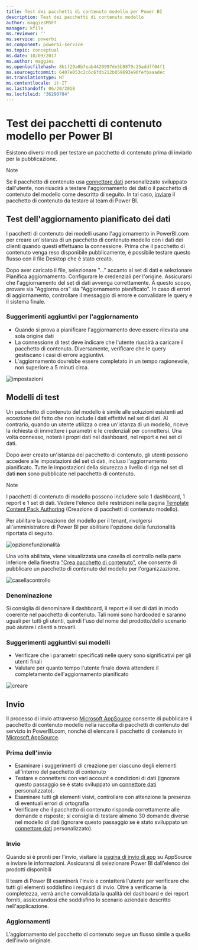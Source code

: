 ```yaml
---
title: Test dei pacchetti di contenuto modello per Power BI
description: Test dei pacchetti di contenuto modello
author: maggiesMSFT
manager: kfile
ms.reviewer: ''
ms.service: powerbi
ms.component: powerbi-service
ms.topic: conceptual
ms.date: 10/09/2017
ms.author: maggies
ms.openlocfilehash: 8b1f29a0b7eab4420997de5b9879c25addff04f1
ms.sourcegitcommit: 6407e053c2c6c6fdb212b059693e90fefbaaadec
ms.translationtype: HT
ms.contentlocale: it-IT
ms.lasthandoff: 06/20/2018
ms.locfileid: "36290784"
---
```

# <a name="testing-template-content-packs-for-power-bi"></a>Test dei pacchetti di contenuto modello per Power BI
Esistono diversi modi per testare un pacchetto di contenuto prima di inviarlo per la pubblicazione.  

> [!NOTE]
> Se il pacchetto di contenuto usa [connettore dati](https://aka.ms/DataConnectors) personalizzato sviluppato dall'utente, non riuscirà a testare l'aggiornamento dei dati o il pacchetto di contenuto del modello come descritto di seguito. In tal caso, [inviare](#submission) il pacchetto di contenuto da testare al team di Power BI.
> 
> 

## <a name="testing-scheduled-data-refresh"></a>Test dell'aggiornamento pianificato dei dati
I pacchetti di contenuto dei modelli usano l'aggiornamento in PowerBI.com per creare un'istanza di un pacchetto di contenuto modello con i dati dei clienti quando questi effettuano la connessione. Prima che il pacchetto di contenuto venga reso disponibile pubblicamente, è possibile testare questo flusso con il file Desktop che è stato creato.

Dopo aver caricato il file, selezionare "…" accanto al set di dati e selezionare Pianifica aggiornamento. Configurare le credenziali per l'origine. Assicurarsi che l'aggiornamento del set di dati avvenga correttamente. A questo scopo, provare sia "Aggiorna ora" sia "Aggiornamento pianificato". In caso di errori di aggiornamento, controllare il messaggio di errore e convalidare le query e il sistema finale.

### <a name="additional-refresh-tips"></a>Suggerimenti aggiuntivi per l'aggiornamento
* Quando si prova a pianificare l'aggiornamento deve essere rilevata una sola origine dati  
* La connessione di test deve indicare che l'utente riuscirà a caricare il pacchetto di contenuto. Diversamente, verificare che le query gestiscano i casi di errore aggiuntivi.  
* L'aggiornamento dovrebbe essere completato in un tempo ragionevole, non superiore a 5 minuti circa.  

![impostazioni](media/template-content-pack-testing/scheduledrefresh.png)

<a name="templates"></a>

## <a name="testing-templates"></a>Modelli di test
Un pacchetto di contenuto del modello è simile alle soluzioni esistenti ad eccezione del fatto che non include i dati effettivi nel set di dati. Al contrario, quando un utente utilizza o crea un'istanza di un modello, riceve la richiesta di immettere i parametri e le credenziali per connettersi. Una volta connesso, noterà i propri dati nel dashboard, nel report e nei set di dati. 

Dopo aver creato un'istanza del pacchetto di contenuto, gli utenti possono accedere alle impostazioni del set di dati, incluso l'aggiornamento pianificato. Tutte le impostazioni della sicurezza a livello di riga nel set di dati **non** sono pubblicate nel pacchetto di contenuto.  

> [!NOTE]
> I pacchetti di contenuto di modello possono includere solo 1 dashboard, 1 report e 1 set di dati. Vedere l'elenco delle restrizioni nella pagina [Template Content Pack Authoring](template-content-pack-authoring.md#restrictions) (Creazione di pacchetti di contenuto modello). 
> 
> 

Per abilitare la creazione del modello per il tenant, rivolgersi all'amministratore di Power BI per abilitare l'opzione della funzionalità riportata di seguito. 

![opzionefunzionalità](media/template-content-pack-testing/featureswitch.png)

Una volta abilitata, viene visualizzata una casella di controllo nella parte inferiore della finestra ["Crea pacchetto di contenuto"](https://app.powerbi.com/groups/me/publish-content/), che consente di pubblicare un pacchetto di contenuto del modello per l'organizzazione. 

![casellacontrollo](media/template-content-pack-testing/checkbox.png)

### <a name="naming"></a>Denominazione
Si consiglia di denominare il dashboard, il report e il set di dati in modo coerente nel pacchetto di contenuto. Tali nomi sono hardcoded e saranno uguali per tutti gli utenti, quindi l'uso del nome del prodotto/dello scenario può aiutare i clienti a trovarli.

### <a name="additional-template-tips"></a>Suggerimenti aggiuntivi sui modelli
* Verificare che i parametri specificati nelle query sono significativi per gli utenti finali
* Valutare per quanto tempo l'utente finale dovrà attendere il completamento dell'aggiornamento pianificato

![creare](media/template-content-pack-testing/createtemplate.png)

<a name="submission"></a>

## <a name="submission"></a>Invio
Il processo di invio attraverso [Microsoft AppSource](https://appsource.microsoft.com/en-us/partners/list-an-app) consente di pubblicare il pacchetto di contenuto modello nella raccolta di pacchetti di contenuto del servizio in PowerBI.com, nonché di elencare il pacchetto di contenuto in [Microsoft AppSource](http://appsource.microsoft.com).

### <a name="before-submission"></a>Prima dell'invio
* Esaminare i suggerimenti di creazione per ciascuno degli elementi all'interno del pacchetto di contenuto
* Testare e connettersi con vari account e condizioni di dati (ignorare questo passaggio se è stato sviluppato un [connettore dati](https://aka.ms/DataConnectors) personalizzato).
* Esaminare tutti gli elementi visivi, controllare con attenzione la presenza di eventuali errori di ortografia
* Verificare che il pacchetto di contenuto risponda correttamente alle domande e risposte; si consiglia di testare almeno 30 domande diverse nel modello di dati (ignorare questo passaggio se è stato sviluppato un [connettore dati](https://aka.ms/DataConnectors) personalizzato).

### <a name="submission"></a>Invio
Quando si è pronti per l'invio, visitare la [pagina di invio di app](https://appsource.microsoft.com/en-us/partners/list-an-app) su AppSource e inviare le informazioni. Assicurarsi di selezionare Power BI dall'elenco dei prodotti disponibili

Il team di Power BI esaminerà l'invio e contatterà l'utente per verificare che tutti gli elementi soddisfino i requisiti di invio. Oltre a verificarne la completezza, verrà anche convalidata la qualità del dashboard e dei report forniti, assicurandosi che soddisfino lo scenario aziendale descritto nell'applicazione.

### <a name="updates"></a>Aggiornamenti
L'aggiornamento del pacchetto di contenuto segue un flusso simile a quello dell'invio originale. 

